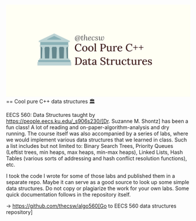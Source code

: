 ![preview](./preview.png)
== Cool pure C++ data structures 🏛

EECS 560: Data Structures taught by
https://people.eecs.ku.edu/_s906s230/[Dr. Suzanne M. Shontz] has been a
fun class! A lot of reading and on-paper-algorithm-analysis and dry
running. The course itself was also accompanied by a series of labs,
where we would implement various data structures that we learned in
class. Such a list includes but not limited to: Binary Search Trees,
Priority Queues (Leftist trees, min heaps, max heaps, min-max heaps),
Linked Lists, Hash Tables (various sorts of addressing and hash conflict
resolution functions), etc.

I took the code I wrote for some of those labs and published them in a
separate repo. Maybe it can serve as a good source to look up some
simple data structures. Do not copy or plagiarize the work for your own
labs. Some quick documentation follows in the repository itself.

-> https://github.com/thecsw/algo560[Go to EECS 560 data structures
repository]

